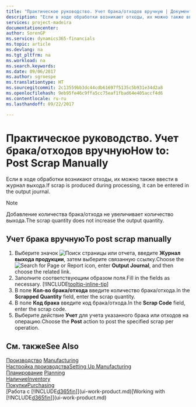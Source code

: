 ```yaml
---
title: "Практическое руководство. Учет брака/отходов вручную | Документы Майкрософт"
description: "Если в ходе обработки возникают отходы, их можно также ввести в журнал выхода. Обратите внимание, что добавление количества брака/отхода не увеличивает количество выхода."
services: project-madeira
documentationcenter: 
author: SorenGP
ms.service: dynamics365-financials
ms.topic: article
ms.devlang: na
ms.tgt_pltfrm: na
ms.workload: na
ms.search.keywords: 
ms.date: 09/06/2017
ms.author: sgroespe
ms.translationtype: HT
ms.sourcegitcommit: 2c13559bb3dc44cdb61697f5135c5b931e34d2a8
ms.openlocfilehash: 9eb95fe46c9ffa5cc75eaf1fbad64e405accf4d6
ms.contentlocale: ru-ru
ms.lasthandoff: 09/22/2017

---
```

# <a name="how-to-post-scrap-manually"></a><span data-ttu-id="96c2d-104">Практическое руководство. Учет брака/отходов вручную</span><span class="sxs-lookup"><span data-stu-id="96c2d-104">How to: Post Scrap Manually</span></span>
<span data-ttu-id="96c2d-105">Если в ходе обработки возникают отходы, их можно также ввести в журнал выхода.</span><span class="sxs-lookup"><span data-stu-id="96c2d-105">If scrap is produced during processing, it can be entered in the output journal.</span></span> 

> [!NOTE]
> <span data-ttu-id="96c2d-106">Добавление количества брака/отхода не увеличивает количество выхода.</span><span class="sxs-lookup"><span data-stu-id="96c2d-106">The scrap quantity does not increase the output quantity.</span></span>  

## <a name="to-post-scrap-manually"></a><span data-ttu-id="96c2d-107">Учет брака вручную</span><span class="sxs-lookup"><span data-stu-id="96c2d-107">To post scrap manually</span></span>  
1. <span data-ttu-id="96c2d-108">Выберите значок ![Поиск страницы или отчета](media/ui-search/search_small.png "Значок поиска страницы или отчета"), введите **Журнал выхода продукции**, затем выберите связанную ссылку.</span><span class="sxs-lookup"><span data-stu-id="96c2d-108">Choose the ![Search for Page or Report](media/ui-search/search_small.png "Search for Page or Report icon") icon, enter **Output Journal**, and then choose the related link.</span></span>  
2. <span data-ttu-id="96c2d-109">Заполните соответствующим образом поля.</span><span class="sxs-lookup"><span data-stu-id="96c2d-109">Fill in the fields as necessary.</span></span> [!INCLUDE[tooltip-inline-tip](includes/tooltip-inline-tip_md.md)]  
3. <span data-ttu-id="96c2d-110">В поле **Кол-во брака/отхода** введите количество брака/отхода.</span><span class="sxs-lookup"><span data-stu-id="96c2d-110">In the **Scrapped Quantity** field, enter the scrap quantity.</span></span>  
4. <span data-ttu-id="96c2d-111">В поле **Код брака** введите код брака/отхода.</span><span class="sxs-lookup"><span data-stu-id="96c2d-111">In the **Scrap Code** field, enter the scrap code.</span></span>  
5. <span data-ttu-id="96c2d-112">Выберите действие **Учет** для учета указанного брака или отходов на операцию.</span><span class="sxs-lookup"><span data-stu-id="96c2d-112">Choose the **Post** action to post the specified scrap per operation.</span></span>  

## <a name="see-also"></a><span data-ttu-id="96c2d-113">См. также</span><span class="sxs-lookup"><span data-stu-id="96c2d-113">See Also</span></span>  
<span data-ttu-id="96c2d-114">[Производство](production-manage-manufacturing.md)  </span><span class="sxs-lookup"><span data-stu-id="96c2d-114">[Manufacturing](production-manage-manufacturing.md)  </span></span>  
[<span data-ttu-id="96c2d-115">Настройка производства</span><span class="sxs-lookup"><span data-stu-id="96c2d-115">Setting Up Manufacturing</span></span>](production-configure-production-processes.md)  
<span data-ttu-id="96c2d-116">[Планирование](production-planning.md)    </span><span class="sxs-lookup"><span data-stu-id="96c2d-116">[Planning](production-planning.md)    </span></span>  
[<span data-ttu-id="96c2d-117">Наличие</span><span class="sxs-lookup"><span data-stu-id="96c2d-117">Inventory</span></span>](inventory-manage-inventory.md)  
[<span data-ttu-id="96c2d-118">Покупки</span><span class="sxs-lookup"><span data-stu-id="96c2d-118">Purchasing</span></span>](purchasing-manage-purchasing.md)  
<span data-ttu-id="96c2d-119">[Работа с [!INCLUDE[d365fin](includes/d365fin_md.md)]](ui-work-product.md)</span><span class="sxs-lookup"><span data-stu-id="96c2d-119">[Working with [!INCLUDE[d365fin](includes/d365fin_md.md)]](ui-work-product.md)</span></span>

